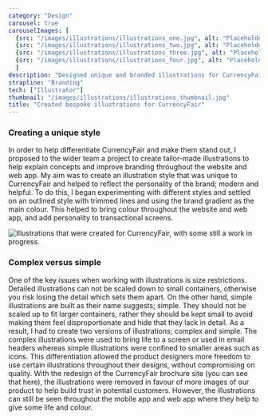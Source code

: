 ```yaml
---
category: "Design"
carousel: true
carouselImages: [
  {src: "/images/illustrations/illustrations_one.jpg", alt: "Placeholder"}, 
  {src: "/images/illustrations/illustrations_two.jpg", alt: "Placeholder"}, 
  {src: "/images/illustrations/illustrations_three.jpg", alt: "Placeholder"},
  {src: "/images/illustrations/illustrations_four.jpg", alt: "Placeholder"}
  ]
description: "Designed unique and branded illustrations for CurrencyFair to be used throughout the product."
strapline: "Branding"
tech: ["Illustrator"]
thumbnail: "/images/illustrations/illustrations_thumbnail.jpg"
title: "Created bespoke illustrations for CurrencyFair"
---
```


### Creating a unique style

In order to help differentiate CurrencyFair and make them stand out, I proposed to the wider team a project to create tailor-made illustrations to help explain concepts and improve branding throughout the website and web app. My aim was to create an illustration style that was unique to CurrencyFair and helped to reflect the personality of the brand; modern and helpful. To do this, I began experimenting with different styles and settled on an outlined style with trimmed lines and using the brand gradient as the main colour. This helped to bring colour throughout the website and web app, and add personality to transactional screens.

![Illustrations that were created for CurrencyFair, with some still a work in progress.](/images/illustrations/illustrations_grid.jpg)

### Complex versus simple

One of the key issues when working with illustrations is size restrictions. Detailed illustrations can not be scaled down to small containers, otherwise you risk losing the detail which sets them apart. On the other hand, simple illustrations are built as their name suggests; simple. They should not be scaled up to fit larger containers, rather they should be kept small to avoid making them feel disproportionate and hide that they lack in detail. As a result, I had to create two versions of illustrations; complex and simple. The complex illustrations were used to bring life to a screen or used in email headers whereas simple illustrations were confined to smaller areas such as icons. This differentiation allowed the product designers more freedom to use certain illustrations throughout their designs, without compromising on quality. With the redesign of the CurrencyFair brochure site (you can see that here), the illustrations were removed in favour of more images of our product to help build trust in potential customers. However, the illustrations can still be seen throughout the mobile app and web app where they help to give some life and colour.